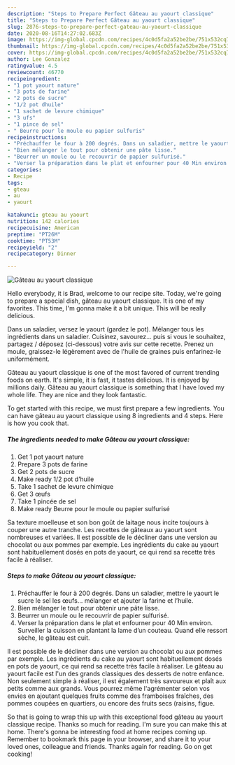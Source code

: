 ```yaml
---
description: "Steps to Prepare Perfect Gâteau au yaourt classique"
title: "Steps to Prepare Perfect Gâteau au yaourt classique"
slug: 2876-steps-to-prepare-perfect-gateau-au-yaourt-classique
date: 2020-08-16T14:27:02.683Z
image: https://img-global.cpcdn.com/recipes/4c0d5fa2a52be2be/751x532cq70/gateau-au-yaourt-classique-photo-principale-de-la-recette.jpg
thumbnail: https://img-global.cpcdn.com/recipes/4c0d5fa2a52be2be/751x532cq70/gateau-au-yaourt-classique-photo-principale-de-la-recette.jpg
cover: https://img-global.cpcdn.com/recipes/4c0d5fa2a52be2be/751x532cq70/gateau-au-yaourt-classique-photo-principale-de-la-recette.jpg
author: Lee Gonzalez
ratingvalue: 4.5
reviewcount: 46770
recipeingredient:
- "1 pot yaourt nature"
- "3 pots de farine"
- "2 pots de sucre"
- "1/2 pot dhuile"
- "1 sachet de levure chimique"
- "3 ufs"
- "1 pince de sel"
- " Beurre pour le moule ou papier sulfuris"
recipeinstructions:
- "Préchauffer le four à 200 degrés. Dans un saladier, mettre le yaourt le sucre le sel les œufs... mélanger et ajouter la farine et l’huile."
- "Bien mélanger le tout pour obtenir une pâte lisse."
- "Beurrer un moule ou le recouvrir de papier sulfurisé."
- "Verser la préparation dans le plat et enfourner pour 40 Min environ. Surveiller la cuisson en plantant la lame d’un couteau. Quand elle ressort sèche, le gâteau est cuit."
categories:
- Recipe
tags:
- gteau
- au
- yaourt

katakunci: gteau au yaourt 
nutrition: 142 calories
recipecuisine: American
preptime: "PT26M"
cooktime: "PT53M"
recipeyield: "2"
recipecategory: Dinner

---
```



![Gâteau au yaourt classique](https://img-global.cpcdn.com/recipes/4c0d5fa2a52be2be/751x532cq70/gateau-au-yaourt-classique-photo-principale-de-la-recette.jpg)

Hello everybody, it is Brad, welcome to our recipe site. Today, we're going to prepare a special dish, gâteau au yaourt classique. It is one of my favorites. This time, I'm gonna make it a bit unique. This will be really delicious.

Dans un saladier, versez le yaourt (gardez le pot). Mélanger tous les ingrédients dans un saladier. Cuisinez, savourez… puis si vous le souhaitez, partagez / déposez (ci-dessous) votre avis sur cette recette. Prenez un moule, graissez-le légèrement avec de l&#39;huile de graines puis enfarinez-le uniformément.

Gâteau au yaourt classique is one of the most favored of current trending foods on earth. It's simple, it is fast, it tastes delicious. It is enjoyed by millions daily. Gâteau au yaourt classique is something that I have loved my whole life. They are nice and they look fantastic.


To get started with this recipe, we must first prepare a few ingredients. You can have gâteau au yaourt classique using 8 ingredients and 4 steps. Here is how you cook that.

<!--inarticleads1-->

##### The ingredients needed to make Gâteau au yaourt classique:

1. Get 1 pot yaourt nature
1. Prepare 3 pots de farine
1. Get 2 pots de sucre
1. Make ready 1/2 pot d’huile
1. Take 1 sachet de levure chimique
1. Get 3 œufs
1. Take 1 pincée de sel
1. Make ready  Beurre pour le moule ou papier sulfurisé


Sa texture moelleuse et son bon goût de laitage nous incite toujours à couper une autre tranche. Les recettes de gâteaux au yaourt sont nombreuses et variées. Il est possible de le décliner dans une version au chocolat ou aux pommes par exemple. Les ingrédients du cake au yaourt sont habituellement dosés en pots de yaourt, ce qui rend sa recette très facile à réaliser. 

<!--inarticleads2-->

##### Steps to make Gâteau au yaourt classique:

1. Préchauffer le four à 200 degrés. Dans un saladier, mettre le yaourt le sucre le sel les œufs... mélanger et ajouter la farine et l’huile.
1. Bien mélanger le tout pour obtenir une pâte lisse.
1. Beurrer un moule ou le recouvrir de papier sulfurisé.
1. Verser la préparation dans le plat et enfourner pour 40 Min environ. Surveiller la cuisson en plantant la lame d’un couteau. Quand elle ressort sèche, le gâteau est cuit.


Il est possible de le décliner dans une version au chocolat ou aux pommes par exemple. Les ingrédients du cake au yaourt sont habituellement dosés en pots de yaourt, ce qui rend sa recette très facile à réaliser. Le gâteau au yaourt facile est l&#39;un des grands classiques des desserts de notre enfance. Non seulement simple à réaliser, il est également très savoureux et plaît aux petits comme aux grands. Vous pourrez même l&#39;agrémenter selon vos envies en ajoutant quelques fruits comme des framboises fraîches, des pommes coupées en quartiers, ou encore des fruits secs (raisins, figue. 

So that is going to wrap this up with this exceptional food gâteau au yaourt classique recipe. Thanks so much for reading. I'm sure you can make this at home. There's gonna be interesting food at home recipes coming up. Remember to bookmark this page in your browser, and share it to your loved ones, colleague and friends. Thanks again for reading. Go on get cooking!
